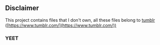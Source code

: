 Disclaimer
---
This project contains files that I don't own, all these files belong to [tumblr](https://www.tumblr.com/)
([https://www.tumblr.com/](https://www.tumblr.com/))


### YEET
